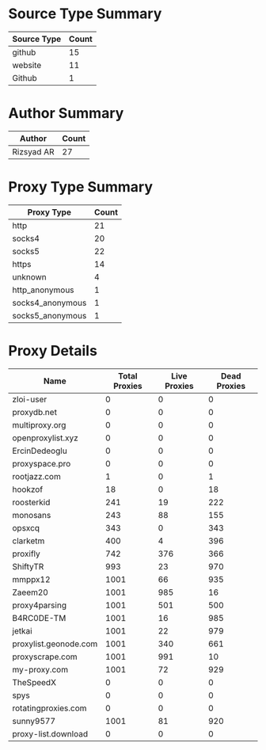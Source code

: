 # Source Type Summary

| Source Type | Count |
|-------------|-------|
| github | 15 |
| website | 11 |
| Github | 1 |


# Author Summary

| Author | Count |
|--------|-------|
| Rizsyad AR | 27 |


# Proxy Type Summary

| Proxy Type | Count |
|------------|-------|
| http | 21 |
| socks4 | 20 |
| socks5 | 22 |
| https | 14 |
| unknown | 4 |
| http_anonymous | 1 |
| socks4_anonymous | 1 |
| socks5_anonymous | 1 |


# Proxy Details

| Name | Total Proxies | Live Proxies | Dead Proxies |
|------|---------------|--------------|---------------|
| zloi-user | 0 | 0 | 0 |
| proxydb.net | 0 | 0 | 0 |
| multiproxy.org | 0 | 0 | 0 |
| openproxylist.xyz | 0 | 0 | 0 |
| ErcinDedeoglu | 0 | 0 | 0 |
| proxyspace.pro | 0 | 0 | 0 |
| rootjazz.com | 1 | 0 | 1 |
| hookzof | 18 | 0 | 18 |
| roosterkid | 241 | 19 | 222 |
| monosans | 243 | 88 | 155 |
| opsxcq | 343 | 0 | 343 |
| clarketm | 400 | 4 | 396 |
| proxifly | 742 | 376 | 366 |
| ShiftyTR | 993 | 23 | 970 |
| mmppx12 | 1001 | 66 | 935 |
| Zaeem20 | 1001 | 985 | 16 |
| proxy4parsing | 1001 | 501 | 500 |
| B4RC0DE-TM | 1001 | 16 | 985 |
| jetkai | 1001 | 22 | 979 |
| proxylist.geonode.com | 1001 | 340 | 661 |
| proxyscrape.com | 1001 | 991 | 10 |
| my-proxy.com | 1001 | 72 | 929 |
| TheSpeedX | 0 | 0 | 0 |
| spys | 0 | 0 | 0 |
| rotatingproxies.com | 0 | 0 | 0 |
| sunny9577 | 1001 | 81 | 920 |
| proxy-list.download | 0 | 0 | 0 |
